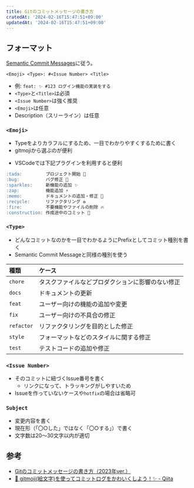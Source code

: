 ```yaml
---
title: Gitのコミットメッセージの書き方
cratedAt: '2024-02-16T15:47:51+09:00'
updatedAt: '2024-02-16T15:47:51+09:00'
---
```


## フォーマット

[Semantic Commit Messages](https://gist.github.com/joshbuchea/6f47e86d2510bce28f8e7f42ae84c716)に従う。

`<Emoji> <Type>: #<Issue Number> <Title>`

- 例: `feat: ✨ #123 ログイン機能の実装をする`
- `<Type>`と`<Title>`は必須
- `<Issue Number>`は強く推奨
- `<Emoji>`は任意
- Description（スリーライン）は任意

### `<Emoji>`

- Typeをよりカラフルにするため、一目でわかりやすくするために書く
- gitmojiから選ぶのが便利

<LinkCard
  url="https://gitmoji.dev/"
  label="gitmoji | An emoji guide for your commit messages"
  imageUrl="https://gitmoji.dev/static/gitmoji.gif"
  description="Gitmoji is an emoji guide for your commit messages. Aims to be a standarization cheatsheet for using emojis on GitHub's commit messages."
/>

- VSCodeでは下記プラグインを利用すると便利

<LinkCard
  url="https://marketplace.visualstudio.com/items?itemName=seatonjiang.gitmoji-vscode"
  label="Gitmoji - Visual Studio Marketplace"
  imageUrl="https://seatonjiang.gallerycdn.vsassets.io/extensions/seatonjiang/gitmoji-vscode/1.2.5/1703601215545/Microsoft.VisualStudio.Services.Icons.Default"
  description="Extension for Visual Studio Code - Gitmoji tool for git commit messages in VSCode"
/>

```md [よく使うEmoji]
:tada:         プロジェクト開始 🎉
:bug:          バグ修正 🐛
:sparkles:     新機能の追加 ✨
:zap:          機能追加 ⚡️
:memo:         ドキュメントの追加・修正 📝
:recycle:      リファクタリング ♻️
:fire:         不要機能やファイルの削除 🔥
:construction: 作成途中のコミット 🚧
```

### `<Type>`

- どんなコミットなのかを一目でわかるようにPrefixとしてコミット種別を書く
- Semantic Commit Messageと同様の種別を使う

|    種類    |                      ケース                      |
| :--------- | :----------------------------------------------- |
| `chore`    | タスクファイルなどプロダクションに影響のない修正 |
| `docs`     | ドキュメントの更新                               |
| `feat`     | ユーザー向けの機能の追加や変更                   |
| `fix`      | ユーザー向けの不具合の修正                       |
| `refactor` | リファクタリングを目的とした修正                 |
| `style`    | フォーマットなどのスタイルに関する修正           |
| `test`     | テストコードの追加や修正                         |

### `<Issue Number>`

- そのコミットに紐づくIssue番号を書く
  - リンクになって、トラッキングがしやすいため
- Issueを作っていないケースや`hotfix`の場合は省略可

### `Subject`

- 変更内容を書く
- 現在形（「〇○した」ではなく「〇○する」）で書く
- 文字数は20～30文字以内が適切

## 参考

- [Gitのコミットメッセージの書き方（2023年ver.）](https://zenn.dev/itosho/articles/git-commit-message-2023)
- [🐛 gitmoji(絵文字)を使ってコミットログをかわいくしよう！✨ - Qiita](https://qiita.com/grhg/items/22fdbfd59b2748a0f698)
